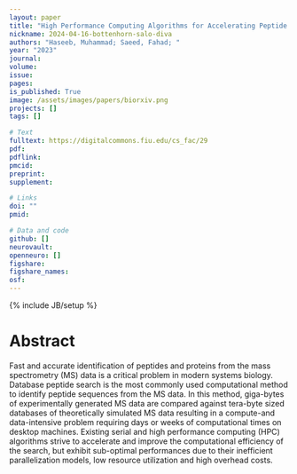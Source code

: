```yaml
---
layout: paper
title: "High Performance Computing Algorithms for Accelerating Peptide Identification from Mass-Spectrometry Data Using Heterogeneous Supercomputers"
nickname: 2024-04-16-bottenhorn-salo-diva
authors: "Haseeb, Muhammad; Saeed, Fahad; "
year: "2023"
journal: 
volume: 
issue:
pages: 
is_published: True
image: /assets/images/papers/biorxiv.png
projects: []
tags: []

# Text
fulltext: https://digitalcommons.fiu.edu/cs_fac/29
pdf:
pdflink:
pmcid:
preprint: 
supplement:

# Links
doi: ""
pmid:

# Data and code
github: []
neurovault:
openneuro: []
figshare:
figshare_names:
osf:
---
```

{% include JB/setup %}

# Abstract

Fast and accurate identification of peptides and proteins from the mass spectrometry (MS) data is a critical problem in modern systems biology. Database peptide search is the most commonly used computational method to identify peptide sequences from the MS data. In this method, giga-bytes of experimentally generated MS data are compared against tera-byte sized databases of theoretically simulated MS data resulting in a compute-and data-intensive problem requiring days or weeks of computational times on desktop machines. Existing serial and high performance computing (HPC) algorithms strive to accelerate and improve the computational efficiency of the search, but exhibit sub-optimal performances due to their inefficient parallelization models, low resource utilization and high overhead costs.
